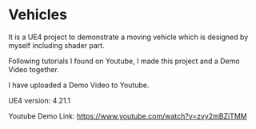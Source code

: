 # Vehicles
 
It is a UE4 project to demonstrate a moving vehicle which is designed by myself including shader part.

Following tutorials I found on Youtube, I made this project and a Demo Video together.

I have uploaded a Demo Video to Youtube.

UE4 version: 4.21.1

Youtube Demo Link: https://www.youtube.com/watch?v=zvy2mBZiTMM
